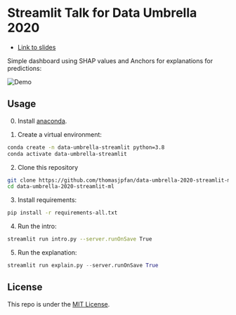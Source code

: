 # Streamlit Talk for Data Umbrella 2020

- [Link to slides](https://thomasjpfan.github.io/data-umbrella-2020-streamlit-slides/#1)

Simple dashboard using SHAP values and Anchors for explanations for predictions:

![Demo](demo.gif)

## Usage

0. Install [anaconda](https://www.anaconda.com/products/individual).

1. Create a virtual environment:

```bash
conda create -n data-umbrella-streamlit python=3.8
conda activate data-umbrella-streamlit
```
2. Clone this repository

```bash
git clone https://github.com/thomasjpfan/data-umbrella-2020-streamlit-ml.git
cd data-umbrella-2020-streamlit-ml
```

3. Install requirements:

```bash
pip install -r requirements-all.txt
```

4. Run the intro:

```bash
streamlit run intro.py --server.runOnSave True
```

5. Run the explanation:

```py
streamlit run explain.py --server.runOnSave True
```

## License

This repo is under the [MIT License](LICENSE).

